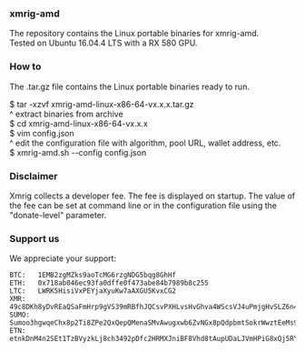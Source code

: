 ### xmrig-amd

The repository contains the Linux portable binaries for xmrig-amd.\
Tested on Ubuntu 16.04.4 LTS with a RX 580 GPU.

### How to

The .tar.gz file contains the Linux portable binaries ready to run. 

$ tar -xzvf xmrig-amd-linux-x86-64-vx.x.x.tar.gz \
  ^ extract binaries from archive \
$ cd xmrig-amd-linux-x86-64-vx.x.x \
$ vim config.json \
  ^ edit the configuration file with algorithm, pool URL, wallet address, etc. \
$ xmrig-amd.sh --config config.json 

### Disclaimer

Xmrig collects a developer fee. The fee is displayed on startup. The value of the fee can be set at command line or in the configuration file using the "donate-level" parameter.

### Support us

We appreciate your support:
```
BTC:   1EMB2zgMZks9aoTcMG6rzgNDG5bqg8GhHf
ETH:   0x718ab046ec93fa0dffe0f473abe84b7989b8c255
LTC:   LWRK5HisiVxPEYjaXyuKw7aAXGU5KvxCG2
XMR:   49c8DKh8yDvREaQSaFmHrp9gVS39mRBfhJQCsvPXHLvsHvGhva4WScsVJ4uPmjgHvSLZ6n4FS8K73hqwfuF6CKw5J4C1BCB
SUMO:  Sumoo3hgwqeChx8p2Ti8ZPe2QxQepQMenaSMvAwugxwb6ZvNGx8pQdpbmtSokrWwztEeMs9J4bQ8ZVhrE7qJiqVhH5reB5pDQaj
ETN:   etnkDnM4n2SEt1TzBVyzkLj8ch3492pDfc2HRMXJniBF8Vhd8tAupUDaLJVmHPiG8xQj5RYqo3MpWB6aRh2iK86G92q95XTFhB
```

